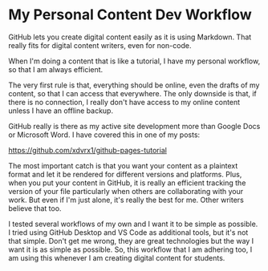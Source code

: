 # My Personal Content Dev Workflow
GitHub lets you create digital content
easily as it is using Markdown. That 
really fits for digital content writers,
even for non-code.

When I'm doing a content that is like
a tutorial, I have my personal 
workflow, so that I am always efficient.

The very first rule is that, everything
should be online, even the drafts of 
my content, so that I can access that
everywhere. The only downside is that,
if there is no connection, I really 
don't have access to my online content
unless I have an offline backup.

GitHub really is there as my active
site development more than Google Docs
or Microsoft Word. I have covered
this in one of my posts:

<https://github.com/xdvrx1/github-pages-tutorial>

The most important catch is that
you want your content as a plaintext 
format and let it be rendered for
different versions and platforms.
Plus, when you put your content in 
GitHub, it is really an efficient
tracking the version of your file
particularly when others
are collaborating with your work.
But even if I'm just alone, it's 
really the best for me. Other
writers believe that too.

I tested several workflows of my
own and I want it to be simple as
possible. I tried using GitHub 
Desktop and VS Code as additional
tools, but it's not that simple.
Don't get me wrong, they are great
technologies but the way I want it
is as simple as possible. So, 
this workflow that I am adhering
too, I am using this whenever
I am creating digital content
for students.
